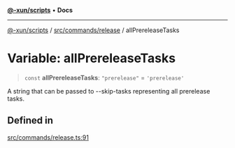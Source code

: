 [**@-xun/scripts**](../../../../README.md) • **Docs**

***

[@-xun/scripts](../../../../README.md) / [src/commands/release](../README.md) / allPrereleaseTasks

# Variable: allPrereleaseTasks

> `const` **allPrereleaseTasks**: `"prerelease"` = `'prerelease'`

A string that can be passed to --skip-tasks representing all prerelease
tasks.

## Defined in

[src/commands/release.ts:91](https://github.com/Xunnamius/xscripts/blob/59530a02df766279a72886cbc0ab5e0790db98cc/src/commands/release.ts#L91)

